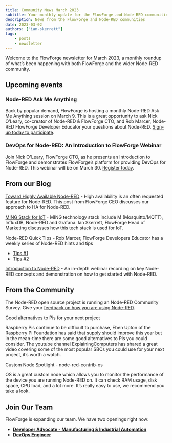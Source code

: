 ```yaml
---
title: Community News March 2023
subtitle: Your monthly update for the FlowForge and Node-RED communities
description: News from the FlowForge and Node-RED communities
date: 2023-03-02
authors: ["ian-skerrett"]
tags:
    - posts
    - newsletter
---
```


Welcome to the FlowForge newsletter for March 2023, a monthly roundup of what’s been happening with both FlowForge and the wider Node-RED community. 

<!--more-->

## Upcoming events


### Node-RED Ask Me Anything

Back by popular demand, FlowForge is hosting a monthly Node-RED Ask Me Anything session on March 9. This is a great opportunity to ask Nick O’Leary, co-creator of Node-RED & FlowForge CTO, and Rob Marcer, Node-RED FlowForge Developer Educator your questions about Node-RED. [Sign-up today to participate](https://flowforge.com/ask-me-anything/ama-nodered/). 


### DevOps for Node-RED: An Introduction to FlowForge Webinar

Join Nick O'Leary, FlowForge CTO, as he presents an Introduction to FlowForge and demonstrates FlowForge’s platform for providing DevOps for Node-RED. This webinar will be on March 30. [Register today](https://flowforge.com/webinars/2023/introduction-to-flowforge/).


## From our Blog

[Toward Highly Available Node-RED](https://flowforge.com/blog/2023/02/highly-available-node-red/) - High availability is an often requested feature for Node-RED. This post from FlowForge CEO discusses our approach to HA for Node-RED.

[MING Stack for IoT](https://flowforge.com/blog/2023/02/ming-blog/) - MING technology stack include M (Mosquitto/MQTT), InfluxDB, Node-RED and Grafana. Ian Skerrett, FlowForge Head of Marketing discusses how this tech stack is used for IoT.

Node-RED Quick Tips - Rob Marcer, FlowForge Developers Educator has a weekly series of Node-RED hints and tips



* [Tips #1](https://flowforge.com/blog/2023/02/3-quick-node-red-tips-1/)
* [Tips #2](https://flowforge.com/blog/2023/02/3-quick-node-red-tips-2/)

[Introduction to Node-RED](https://www.youtube.com/watch?v=47EvfmJji-k) - An in-depth webinar recording on key Node-RED concepts and demonstration on how to get started with Node-RED.


## From the Community

The Node-RED open source project is running an Node-RED Community Survey. Give your [feedback on how you are using Node-RED](https://nodered.org/blog/2023/02/23/community-survey).

Good alternatives to Pis for your next project

Raspberry Pis continue to be difficult to purchase, Eben Upton of the Raspberry Pi Foundation has said that supply should improve this year but in the mean-time there are some good alternatives to Pis you could consider. The youtube channel ExplainingComputers has shared a great video covering some of the most popular SBCs you could use for your next project, it’s worth a watch.

Custom Node Spotlight - node-red-contrib-os

OS is a great custom node which allows you to monitor the performance of the device you are running Node-RED on. It can check RAM usage, disk space, CPU load, and a lot more. It’s really easy to use, we recommend you take a look.


## Join Our Team

FlowForge is expanding our team. We have two openings right now:



* **[Developer Advocate - Manufacturing & Industrial Automation](https://boards.greenhouse.io/flowforge/jobs/4798023004)**
* **[DevOps Engineer](https://boards.greenhouse.io/flowforge/jobs/4796271004)**
